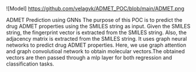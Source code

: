 
![Model] https://github.com/velagvk/ADMET_POC/blob/main/ADMET.png


ADMET Prediction using GNNs
The purpose of this POC is to predict the drug ADMET properties using the SMILES string as input. Given the SMILES string, the fingerprint vector is extracted from the SMILES string. Also, the adjacency matrix is extracted from the SMILES string.  It uses graph neural networks to predict drug ADMET properties. Here, we use graph attention and graph convolutioal network to obtain molecular vectors.The obtained vectors are then passed through a mlp layer for both regression and classification tasks.




